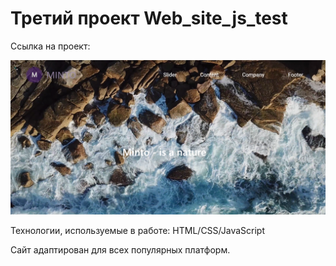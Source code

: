 # Третий проект Web_site_js_test

Ссылка на проект: 

![](img/screenshot/screenshot.png)

Технологии, используемые в работе: HTML/CSS/JavaScript

Сайт адаптирован для всех популярных платформ.
